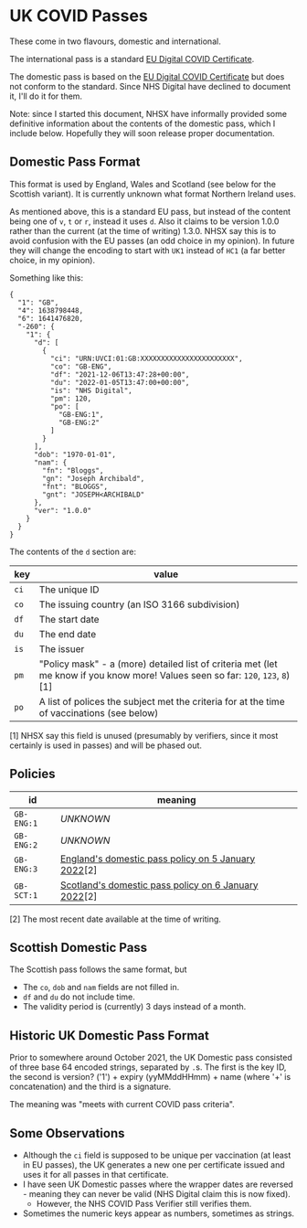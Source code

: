 # UK COVID Passes

These come in two flavours, domestic and international.

The international pass is a standard [EU Digital COVID Certificate](../eu).

The domestic pass is based on the [EU Digital COVID Certificate](../eu) but does not conform to the standard. Since NHS Digital have declined to document it, I'll do it for them.

Note: since I started this document, NHSX have informally provided some definitive information about the contents of the domestic pass, which I include below. Hopefully they will soon release proper documentation.

## Domestic Pass Format

This format is used by England, Wales and Scotland (see below for the Scottish variant). It is currently unknown what format Northern Ireland uses.

As mentioned above, this is a standard EU pass, but instead of the content being one of `v`, `t` or `r`, instead it uses `d`. Also it claims to be version 1.0.0 rather than the current (at the time of writing) 1.3.0. NHSX say this is to avoid confusion with the EU passes (an odd choice in my opinion). In future they will change the encoding to start with `UK1` instead of `HC1` (a far better choice, in my opinion).

Something like this:
```
{
  "1": "GB",
  "4": 1638798448,
  "6": 1641476820,
  "-260": {
    "1": {
      "d": [
        {
          "ci": "URN:UVCI:01:GB:XXXXXXXXXXXXXXXXXXXXXXX",
          "co": "GB-ENG",
          "df": "2021-12-06T13:47:28+00:00",
          "du": "2022-01-05T13:47:00+00:00",
          "is": "NHS Digital",
          "pm": 120,
          "po": [
            "GB-ENG:1",
            "GB-ENG:2"
          ]
        }
      ],
      "dob": "1970-01-01",
      "nam": {
        "fn": "Bloggs",
        "gn": "Joseph Archibald",
        "fnt": "BLOGGS",
        "gnt": "JOSEPH<ARCHIBALD"
      },
      "ver": "1.0.0"
    }
  }
}
```

The contents of the `d` section are:

| key | value |
| --- | ----- |
| `ci` | The unique ID |
| `co` | The issuing country (an ISO 3166 subdivision) |
| `df` | The start date |
| `du` | The end date |
| `is` | The issuer |
| `pm` | "Policy mask" - a (more) detailed list of criteria met (let me know if you know more! Values seen so far: `120`, `123`, `8`)[1] |
| `po` | A list of polices the subject met the criteria for at the time of vaccinations (see below) |

[1] NHSX say this field is unused (presumably by verifiers, since it most certainly is used in passes) and will be phased out.

## Policies

| id | meaning |
| -- | ------- |
| `GB-ENG:1` | *UNKNOWN* |
| `GB-ENG:2` | *UNKNOWN* |
| `GB-ENG:3` | [England's domestic pass policy on 5 January 2022](https://web.archive.org/web/20220105223257/https://www.nhs.uk/conditions/coronavirus-covid-19/get-digital-covid-pass/)[2] |
| `GB-SCT:1` | [Scotland's domestic pass policy on 6 January 2022](https://web.archive.org/web/20220106104516/https://www.gov.scot/publications/coronavirus-covid-19-certification-scheme-information-for-customers/pages/prove-vaccine-status/)[2] |

[2] The most recent date available at the time of writing.

## Scottish Domestic Pass

The Scottish pass follows the same format, but
- The `co`, `dob` and `nam` fields are not filled in.
- `df` and `du` do not include time.
- The validity period is (currently) 3 days instead of a month.

## Historic UK Domestic Pass Format

Prior to somewhere around October 2021, the UK Domestic pass consisted of three base 64 encoded strings, separated by `.`s. The first is the key ID, the second is version? ('1') + expiry (yyMMddHHmm) + name (where '+' is concatenation) and the third is a signature.

The meaning was "meets with current COVID pass criteria".

## Some Observations

- Although the `ci` field is supposed to be unique per vaccination (at least in EU passes), the UK generates a new one per certificate issued and uses it for all passes in that certificate.
- I have seen UK Domestic passes where the wrapper dates are reversed - meaning they can never be valid (NHS Digital claim this is now fixed).
  - However, the NHS COVID Pass Verifier still verifies them.
- Sometimes the numeric keys appear as numbers, sometimes as strings.